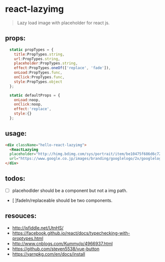 # react-lazyimg
> Lazy load image with placeholder for react js.



## props:
```javascript
  static propTypes = {
    title:PropTypes.string,
    url:PropTypes.string,
    placeholder:PropTypes.string,
    effect:PropTypes.oneOf(['replace', 'fade']),
    onLoad:PropTypes.func,
    onClick:PropTypes.func,
    style:PropTypes.object
  };

  static defaultProps = {
    onLoad:noop,
    onClick:noop,
    effect:'replace',
    style:{}
  };
```

## usage:
```html
<div className="hello-react-lazyimg">
  <ReactLazyimg
  placeholder="http://himg.bdimg.com/sys/portrait/item/be10475f686d6c723db0023244.jpg"
  url="https://www.google.co.jp/images/branding/googlelogo/2x/googlelogo_color_272x92dp.png" title="Fei's logo" size="30px" />
</div>
```

## todos:
- [ ] placehodlder should be a component but not a img path.
- [ ]fadeIn/replaceable should be two components.

## resouces:
+ http://jsfiddle.net/UtnHS/
+ https://facebook.github.io/react/docs/typechecking-with-proptypes.html
+ http://www.cnblogs.com/Kummy/p/4966937.html
+ https://github.com/steven5538/vue-button
+ https://yarnpkg.com/en/docs/install

